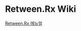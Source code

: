 # Retween.Rx Wiki


[Retween.Rx 메뉴얼](https://www.notion.so/ototot/Retween-Rx-ba6b7a55c80c40c8a859c0c0112d0de3)






